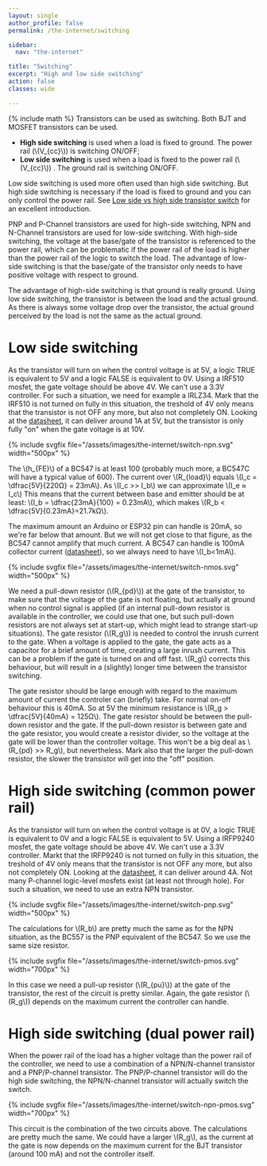 ```yaml
---
layout: single
author_profile: false
permalink: /the-internet/switching

sidebar:
  nav: "the-internet"

title: "Switching"
excerpt: "High and low side switching"
action: false
classes: wide

---
```

{% include math %}
Transistors can be used as switching. Both BJT and MOSFET transistors can be used.

- **High side switching** is used when a load is fixed to ground. The power rail (\\(V_{cc}\\)) is switching ON/OFF;
- **Low side switching** is used when a load is fixed to the power rail (\\(V_{cc}\\)) . The ground rail is switching ON/OFF.

Low side switching is used more often used than high side switching. But high side switching is necessary if the load is fixed to ground and you can only control the power rail. See [Low side vs high side transistor switch](https://www.baldengineer.com/low-side-vs-high-side-transistor-switch.html) for an excellent introduction.

PNP and P-Channel transistors are used for high-side switching, NPN and N-Channel transistors are used for low-side switching. With high-side switching, the voltage at the base/gate of the transistor is referenced to the power rail, which can be problematic if the power rail of the load is higher than the power rail of the logic to switch the load. The advantage of low-side switching is that the base/gate of the transistor only needs to have positive voltage with respect to ground.

The advantage of high-side switching is that ground is really ground. Using low side switching, the transistor is between the load and the actual ground. As there is always some voltage drop over the transistor, the actual ground perceived by the load is not the same as the actual ground.

# Low side switching
As the transistor will turn on when the control voltage is at 5V, a logic TRUE is equivalent to 5V and a logic FALSE is equivalent to 0V. Using a IRF510 mosfet, the gate voltage should be above 4V. We can't use a 3.3V controller. For such a situation, we need for example a IRLZ34. Mark that the IRF510 is not turned on fully in this situation, the treshold of 4V only means that the transistor is not OFF any more, but also not completely ON. Looking at the [datasheet](https://www.irf.com/product-info/datasheets/data/irf510.pdf), it can deliver around 1A at 5V, but the transistor is only fully "on" when the gate voltage is at 10V.

{% include svgfix file="/assets/images/the-internet/switch-npn.svg" width="500px" %}

The \\(h_{FE}\\) of a BC547 is at least 100 (probably much more, a BC547C will have a typical value of 600). The current over \\(R_{load}\\) equals \\(I_c = \dfrac{5V}{220Ω} = 23mA\\). As \\(I_c >> I_b\\) we can approximate \\(I_e ≈ I_c\\) This means that the current between base and emitter should be at least: \\(I_b = \dfrac{23mA}{100} = 0.23mA\\), which makes \\(R_b < \dfrac{5V}{0.23mA}=21.7kΩ\\).

The maximum amount an Arduino or ESP32 pin can handle is 20mA, so we're far below that amount. But we will not get close to that figure, as the BC547 cannot amplify that much current. A BC547 can handle is 100mA collector current ([datasheet](https://www.onsemi.com/download/data-sheet/pdf/bc550-d.pdf)), so we always need to have \\(I_b<1mA\\).

{% include svgfix file="/assets/images/the-internet/switch-nmos.svg" width="500px" %}

We need a pull-down resistor (\\(R_{pd}\\)) at the gate of the transistor, to make sure that the voltage of the gate is not floating, but actually at ground when no control signal is applied (if an internal pull-down resistor is available in the controller, we could use that one, but such pull-down resistors are not always set at start-up, which might lead to strange start-up situations). The gate resistor (\\(R_g\\)) is needed to control the inrush current to the gate. When a voltage is applied to the gate, the gate acts as a capacitor for a brief amount of time, creating a large inrush current. This can be a problem if the gate is turned on and off fast. \\(R_g\\) corrects this behaviour, but will result in a (slightly) longer time between the transistor switching.

The gate resistor should be large enough with regard to the maximum amount of current the controler can (briefly) take. For normal on-off behaviour this is 40mA. So at 5V the minimum resistance is \\(R_g > \dfrac{5V}{40mA} = 125Ω\\). The gate resistor should be between the pull-down resistor and the gate. If the pull-down resistor is between gate and the gate resistor, you would create a resistor divider, so the voltage at the gate will be lower than the controller voltage. This won't be a big deal as \\(R_{pd} >> R_g\\), but nevertheless. Mark also that the larger the pull-down resistor, the slower the transistor will get into the "off" position.

# High side switching (common power rail)
As the transistor will turn on when the control voltage is at 0V, a logic TRUE is equivalent to 0V and a logic FALSE is equivalent to 5V. Using a IRFP9240 mosfet, the gate voltage should be above 4V. We can't use a 3.3V controller. Markt that the IRFP9240 is not turned on fully in this situation, the treshold of 4V only means that the transistor is not OFF any more, but also not completely ON. Looking at the [datasheet](https://www.irf.com/product-info/datasheets/data/irfp9240.pdf), it can deliver around 4A. Not many P-channel logic-level mosfets exist (at least not through hole). For such a situation, we need to use an extra NPN transistor.

{% include svgfix file="/assets/images/the-internet/switch-pnp.svg" width="500px" %}

The calculations for \\(R_b\\) are pretty much the same as for the NPN situation, as the BC557 is the PNP equivalent of the BC547. So we use the same size resistor.

{% include svgfix file="/assets/images/the-internet/switch-pmos.svg" width="700px" %}

In this case we need a pull-up resistor (\\(R_{pu}\\)) at the gate of the transistor, the rest of the circuit is pretty similar. Again, the gate resistor (\\(R_g\\)) depends on the maximum current the controller can handle.

# High side switching (dual power rail)
When the power rail of the load has a higher voltage than the power rail of the controller, we need to use a combination of a NPN/N-channel transistor and a PNP/P-channel transistor. The PNP/P-channel transistor will do the high side switching, the NPN/N-channel transistor will actually switch the switch.

{% include svgfix file="/assets/images/the-internet/switch-npn-pmos.svg" width="700px" %}

This circuit is the combination of the two circuits above. The calculations are pretty much the same. We could have a larger \\(R_g\\), as the current at the gate is now depends on the maximum current for the BJT transistor (around 100 mA) and not the controller itself.
